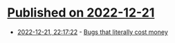 # [Published on 2022-12-21](index.md)

* [2022-12-21, 22:17:22](https://lobste.rs/s/gmq57b/bugs_literally_cost_money) - [Bugs that literally cost money](https://buttondown.email/hillelwayne/archive/bugs-that-literally-cost-money/)
